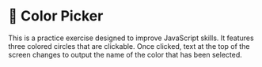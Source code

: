 # 🎨 Color Picker

This is a practice exercise designed to improve JavaScript skills. 
It features three colored circles that are clickable. 
Once clicked, text at the top of the screen changes to output the name of the color that has been selected.
